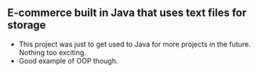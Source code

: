 ## E-commerce built in Java that uses text files for storage 

* This project was just to get used to Java for more projects in the future. Nothing too exciting.
* Good example of OOP though.


